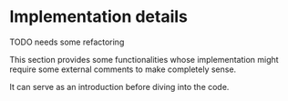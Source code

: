 # Implementation details

TODO needs some refactoring

This section provides some functionalities whose implementation might require some external comments to make completely sense.

It can serve as an introduction before diving into the code.